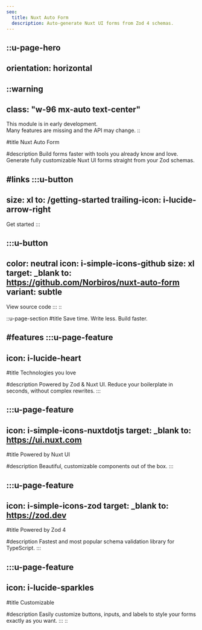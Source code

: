 ```yaml
---
seo:
  title: Nuxt Auto Form
  description: Auto-generate Nuxt UI forms from Zod 4 schemas.
---
```


::u-page-hero
---
orientation: horizontal
---
  ::warning
  ---
  class: "w-96 mx-auto text-center"
  ---
  This module is in early development.<br/>
  Many features are missing and the API may change.
  ::

#title
Nuxt Auto Form

#description
Build forms faster with tools you already know and love.\
Generate fully customizable Nuxt UI forms straight from your Zod schemas.

#links
  :::u-button
  ---
  size: xl
  to: /getting-started
  trailing-icon: i-lucide-arrow-right
  ---
  Get started
  :::

  :::u-button
  ---
  color: neutral
  icon: i-simple-icons-github
  size: xl
  target: _blank
  to: https://github.com/Norbiros/nuxt-auto-form
  variant: subtle
  ---
  View source code
  :::
::

::u-page-section
#title
Save time. Write less. Build faster.

#features
  :::u-page-feature
  ---
  icon: i-lucide-heart
  ---
  #title
  Technologies you love

  #description
  Powered by Zod & Nuxt UI. Reduce your boilerplate in seconds, without complex rewrites.
  :::

  :::u-page-feature
  ---
  icon: i-simple-icons-nuxtdotjs
  target: _blank
  to: https://ui.nuxt.com
  ---
  #title
  Powered by Nuxt UI

  #description
  Beautiful, customizable components out of the box.
  :::

  :::u-page-feature
  ---
  icon: i-simple-icons-zod
  target: _blank
  to: https://zod.dev
  ---
  #title
  Powered by Zod 4

  #description
  Fastest and most popular schema validation library for TypeScript.
  :::

  :::u-page-feature
  ---
  icon: i-lucide-sparkles
  ---
  #title
  Customizable

  #description
  Easily customize buttons, inputs, and labels to style your forms exactly as you want.
  :::
::
